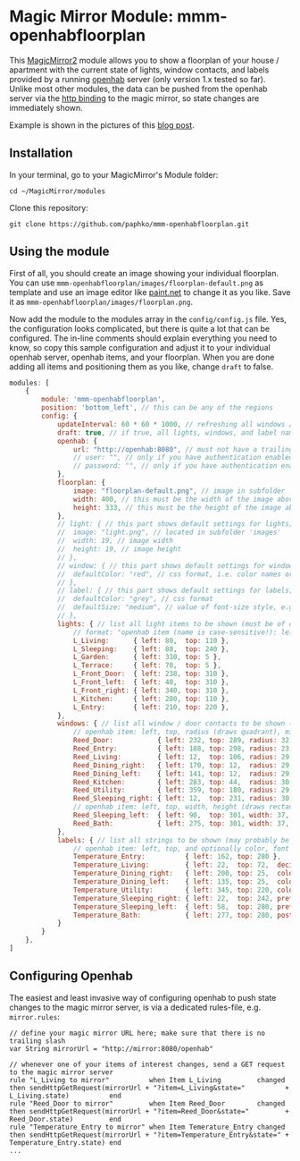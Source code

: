 # Magic Mirror Module: mmm-openhabfloorplan
This [MagicMirror2](https://github.com/MichMich/MagicMirror) module allows you to show a floorplan of your house / apartment with the current state of lights, window contacts, and labels provided by a running [openhab](http://www.openhab.org/) server (only version 1.x tested so far). Unlike most other modules, the data can be pushed from the openhab server via the [http binding](https://github.com/openhab/openhab/wiki/Http-Binding) to the magic mirror, so state changes are immediately shown.

Example is shown in the pictures of this [blog post](https://paphko.blogspot.de/2016/01/magic-mirror-openhab.html).

## Installation

In your terminal, go to your MagicMirror's Module folder:
````
cd ~/MagicMirror/modules
````

Clone this repository:
````
git clone https://github.com/paphko/mmm-openhabfloorplan.git
````

## Using the module

First of all, you should create an image showing your individual floorplan.
You can use `mmm-openhabfloorplan/images/floorplan-default.png` as template and use an image editor like [paint.net](http://www.getpaint.net/index.html) to change it as you like. Save it as `mmm-openhabfloorplan/images/floorplan.png`.

Now add the module to the modules array in the `config/config.js` file.
Yes, the configuration looks complicated, but there is quite a lot that can be configured.
The in-line comments should explain everything you need to know, so copy this sample configuration and adjust it to your individual openhab server, openhab items, and your floorplan.
When you are done adding all items and positioning them as you like, change `draft` to false.
````javascript
modules: [
	{
		module: 'mmm-openhabfloorplan',
		position: 'bottom_left', // this can be any of the regions
		config: {
			updateInterval: 60 * 60 * 1000, // refreshing all windows / lights / labels once per hour; 0 to disable periodic update
			draft: true, // if true, all lights, windows, and label names are shown; if false, get states from openhab
			openhab: {
				url: "http://openhab:8080", // must not have a trailing slash!
				// user: "", // only if you have authentication enabled
				// password: "", // only if you have authentication enabled
			},
			floorplan: {
				image: "floorplan-default.png", // image in subfolder 'images'; change to floorplan.png to avoid git repository changes
				width: 400, // this must be the width of the image above
				height: 333, // this must be the height of the image above
			},
			// light: { // this part shows default settings for lights; may optionally be overwritten
			//	image: "light.png", // located in subfolder 'images'
			//	width: 19, // image width
			//	height: 19, // image height
			// },
			// window: { // this part shows default settings for windows; may optionally be overwritten
			//	defaultColor: "red", // css format, i.e. color names or color codes
			// },
			// label: { // this part shows default settings for labels; may optionally be overwritten
			//	defaultColor: "grey", // css format
			//	defaultSize: "medium", // value of font-size style, e.g. xx-small, small, medium, large, x-large, 1.2em, 20px
			// },
			lights: { // list all light items to be shown (must be of openhab type Switch or Dimmer)
				// format: "openhab item (name is case-sensitive!): left, top"
				L_Living:      { left: 80,  top: 110 },
				L_Sleeping:    { left: 80,  top: 240 },
				L_Garden:      { left: 310, top: 5 },
				L_Terrace:     { left: 70,  top: 5 },
				L_Front_Door:  { left: 238, top: 310 },
				L_Front_left:  { left: 40,  top: 310 },
				L_Front_right: { left: 340, top: 310 },
				L_Kitchen:     { left: 280, top: 110 },
				L_Entry:       { left: 210, top: 220 },
			},
			windows: { // list all window / door contacts to be shown (must be of openhab type Switch or Contact)
				// openhab item: left, top, radius (draws quadrant), midPoint, and optionally counterwindow and color
				Reed_Door:           { left: 232, top: 289, radius: 32, midPoint: "bottom-right", color: "orange" },
				Reed_Entry:          { left: 188, top: 298, radius: 23, midPoint: "bottom-left" },
				Reed_Living:         { left: 12,  top: 106, radius: 29, midPoint: "top-left", counterwindow: "vertical" },
				Reed_Dining_right:   { left: 170, top: 12,  radius: 29, midPoint: "top-left", counterwindow: "horizontal" },
				Reed_Dining_left:    { left: 141, top: 12,  radius: 29, midPoint: "top-left" },
				Reed_Kitchen:        { left: 283, top: 44,  radius: 30, midPoint: "top-right", color: "orange" },
				Reed_Utility:        { left: 359, top: 180, radius: 29, midPoint: "bottom-right" },
				Reed_Sleeping_right: { left: 12,  top: 231, radius: 30, midPoint: "top-left" },
				// openhab item: left, top, width, height (draws rectangle), and optionally color
				Reed_Sleeping_left:  { left: 90,  top: 301, width: 37, height: 20 },
				Reed_Bath:           { left: 275, top: 301, width: 37, height: 20 },
			},
			labels: { // list all strings to be shown (may probably be any openhab type, resonable for String and Number)
				// openhab item: left, top, and optionally color, font size, prefix, postfix, and number of decimals for floating numbers
				Temperature_Entry:          { left: 162, top: 280 },
				Temperature_Living:         { left: 22,  top: 72,  decimals: 1 },
				Temperature_Dining_right:   { left: 200, top: 25,  color: "white", size: "x-small" },
				Temperature_Dining_left:    { left: 135, top: 25,  color: "white", size: "x-small" },
				Temperature_Utility:        { left: 345, top: 220, color: "green", decimals: 2 },
				Temperature_Sleeping_right: { left: 22,  top: 242, prefix: "outside: ", postfix: "°C" },
				Temperature_Sleeping_left:  { left: 58,  top: 280, prefix: "inside: ", postfix: "°C" },
				Temperature_Bath:           { left: 277, top: 280, postfix: "°C", decimals: 1 },
			}
		}
	},
]
````

## Configuring Openhab

The easiest and least invasive way of configuring openhab to push state changes to the magic mirror server, is via a dedicated rules-file, e.g. `mirror.rules`:

````
// define your magic mirror URL here; make sure that there is no trailing slash
var String mirrorUrl = "http://mirror:8080/openhab"

// whenever one of your items of interest changes, send a GET request to the magic mirror server
rule "L_Living to mirror"          when Item L_Living         changed then sendHttpGetRequest(mirrorUrl + "?item=L_Living&state="          + L_Living.state)          end
rule "Reed_Door to mirror"         when Item Reed_Door        changed then sendHttpGetRequest(mirrorUrl + "?item=Reed_Door&state="         + Reed_Door.state)         end
rule "Temperature_Entry to mirror" when Item Temerature_Entry changed then sendHttpGetRequest(mirrorUrl + "?item=Temperature_Entry&state=" + Temperature_Entry.state) end
...
````
